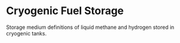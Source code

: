 # Cryogenic Fuel Storage

Storage medium definitions of liquid methane and hydrogen stored in cryogenic tanks. 